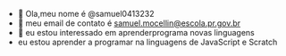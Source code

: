 - 👋 Ola,meu nome é @samuel0413232
- 👀 meu email de contato é samuel.mocellin@escola.pr.gov.br
- 🌱 eu estou interessado em aprenderprograma novas linguagens
- eu estou aprender a programar na linguagens de JavaScript e Scratch
